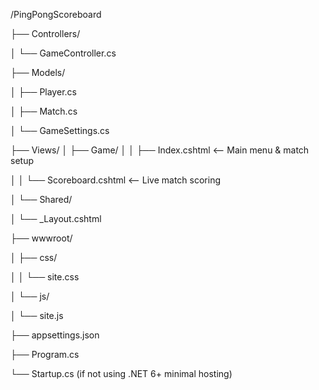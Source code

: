 /PingPongScoreboard

├── Controllers/

│   └── GameController.cs

├── Models/

│   ├── Player.cs

│   ├── Match.cs

│   └── GameSettings.cs

├── Views/
│   ├── Game/
│   │   ├── Index.cshtml        <-- Main menu & match setup

│   │   └── Scoreboard.cshtml   <-- Live match scoring

│   └── Shared/

│       └── _Layout.cshtml

├── wwwroot/

│   ├── css/

│   │   └── site.css

│   └── js/

│       └── site.js

├── appsettings.json

├── Program.cs

└── Startup.cs (if not using .NET 6+ minimal hosting)
